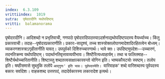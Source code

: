 ```yaml
---
index:  6.3.109
vrittiindex:  1019
sutra:  पृषेदरादीनि यथोपदिष्टम्
vritti:  balamanorama 
---
```


पृषोदरादीनि। आदिशब्दो न प्रभृतिवाची, गणपाठे पृषोदरादिपाठस्याऽदर्शनाद्यथोपदिष्टपदस्य वैयर्थ्याच्च। किंतु प्रकारवाची। तदाह--पृषोदरप्रकाराणीति। प्रकारः-सादृश्यं, तच्च शास्त्रोक्तलोपागमादेशादिरहितत्वेन बोध्यम्। व्याकरणशास्त्राऽगृहीतानीति यावत्। उपपूर्वको दिशिरुच्चारणार्थः। भावे क्तः। उपदिष्टमुपदेशः--उच्चारणं, तदनतिक्रम्य यथोपदिष्टम्। पदार्थानतिवृत्तावव्ययीभावः। शिष्टैरित्यध्याहार्यम्। तथा च फलितमाह--शिष्टैर्यथोच्चारितानीति। शिष्टास्तु शब्दतत्त्वसाक्षात्कारवन्तो योगिन इति। भाष्यकौयटयोः स्पष्टम्। तलोप इति। षष्ठीसमासे सुब्लुकि तलोपे `आद्गुणः' इति भावः। पूर्वपदस्येति। `वारिवाहक' शब्दे वारिशब्दस्य पूर्वपदस्य बकारः सर्वादेशः। वाहकशब्द उत्तरपदं, तदादेर्वकारस्य लकारादेश इत्यर्थः। 

